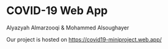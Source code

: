 # COVID-19 Web App

Alyazyah Almarzooqi & Mohammed Alsoughayer

Our project is hosted on https://covid19-miniproject.web.app/